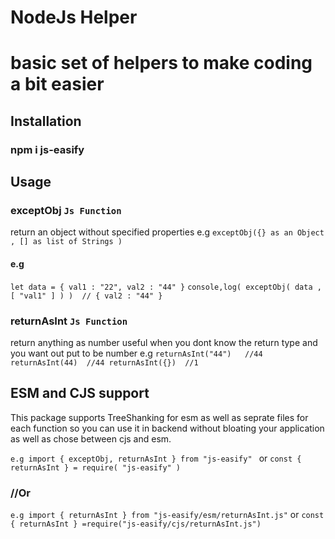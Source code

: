 # NodeJs Helper

# basic set of helpers to make coding a bit easier 

## Installation

### npm i js-easify

## Usage

### exceptObj ```Js Function ```
 return an object without specified properties 
 e.g 
``` exceptObj({} as an Object , [] as list of Strings ) ```
#### e.g
``` let data = { val1 : "22", val2 : "44" } ```
``` console,log( exceptObj( data , [ "val1" ] ) )  // { val2 : "44" } ```

### returnAsInt ```Js Function ```
 return anything as number useful when you dont know the return type and you want out put to be number
 e.g 
``` returnAsInt("44")   //44 returnAsInt(44)  //44 returnAsInt({})  //1 ```


## ESM and CJS support
This package supports TreeShanking for esm as well as seprate files for each function so you can use it in backend without bloating your application as well as chose between cjs and esm.

```e.g import { exceptObj, returnAsInt } from "js-easify" ``` or ``` const { returnAsInt } = require( "js-easify" ) ```
### //Or 
``` e.g import { returnAsInt } from "js-easify/esm/returnAsInt.js" ```
or 
``` const { returnAsInt } =require("js-easify/cjs/returnAsInt.js") ```
